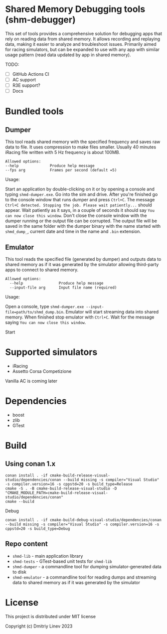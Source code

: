 # Shared Memory Debugging tools (shm-debugger)

This set of tools provides a comprehensive solution for debugging apps that rely on
reading data from shared memory. It allows recording and replaying data, making it easier
to analyze and troubleshoot issues. Primarily aimed for racing simulators,
but can be expanded to use with any app with similar usage pattern
(read data updated by app in shared memory).

TODO:

* [ ] GitHub Actions CI
* [ ] AC support
* [ ] R3E support?
* [ ] Docs

# Bundled tools

## Dumper

This tool reads shared memory with the specified frequency and saves
raw data to file. It uses compression to make files smaller. Usually
40 minutes iRacing file written with 5 Hz frequency is about 100MB.

```
Allowed options:
--help              Produce help message
--fps arg           Frames per second (default =5)
```

Usage:

Start an application by double-clicking on it or by opening a console and
typing `shmd-dumper.exe`. Go into the sim and drive. After you're finished
go to the console window that runs dumper and press `Ctrl+C`. The message
`Ctrl+C detected. Stopping the job. Please wait patiently...` should appear.
Wait patiently as it says, in a couple of seconds it should say
`You can now close this window`. Don't close the console window with the
dumper running or the output file can be corrupted. The output file will
be saved in the same folder with the dumper binary with the name started
with `shmd_dump_`, current date and time in the name and `.bin` extension.

## Emulator

This tool reads the specified file (generated by dumper) and outputs
data to shared memory as if it was generated by the simulator allowing
third-party apps to connect to shared memory.

```
Allowed options:
  --help                Produce help message
  --input-file arg      Input file name (required)
```

Usage:

Open a console, type `shmd-dumper.exe --input-file=path/to/shmd_dump.bin`.
Emulator will start streaming data into shared memory. When finished stop
emulator with `Ctrl+C`. Wait for the message saying `You can now close
this window`.

Start

# Supported simulators

- iRacing
- Assetto Corsa Competizione

Vanilla AC is coming later

# Dependencies

- boost
- zlib
- GTest

# Build

## Using conan 1.x

```
conan install . -if cmake-build-release-visual-studio/dependencies/conan --build missing -s compiler="Visual Studio" -s compiler.version=16 -s cppstd=20 -s build_type=Release
cmake -S . -B cmake-build-release-visual-studio -D "CMAKE_MODULE_PATH=cmake-build-release-visual-studio/dependencies/conan"
cmake --build
```

Debug

```
conan install . -if cmake-build-debug-visual-studio/dependencies/conan --build missing -s compiler="Visual Studio" -s compiler.version=16 -s cppstd=20 -s build_type=Debug
```

## Repo content

- `shmd-lib` - main application library
- `shmd-tests` - GTest-based unit tests for `shmd-lib`
- `shmd-dumper` - a commandline tool for dumping simulator-generated data to disk
- `shmd-emulator` - a commandline tool for reading dumps and streaming data to shared memory as if it
  was generated by the simulator

# License

This project is distributed under MIT license

Copyright (c) Dmitriy Linev 2023